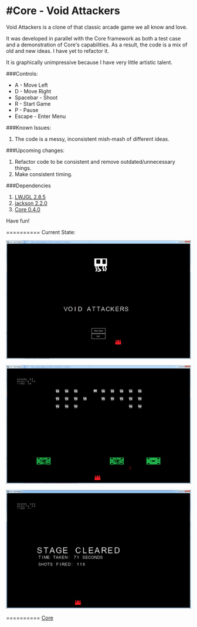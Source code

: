 #Core - Void Attackers
==========

Void Attackers is a clone of that classic arcade game we all know and love.


It was developed in parallel with the Core framework as both a test case and a demonstration of Core's capabilities.
As a result, the code is a mix of old and new ideas. I have yet to refactor it.


It is graphically unimpressive because I have very little artistic talent.


###Controls:
* A - Move Left
* D - Move Right
* Spacebar - Shoot
* R - Start Game
* P - Pause
* Escape - Enter Menu


###Known Issues:
1. The code is a messy, inconsistent mish-mash of different ideas.

###Upcoming changes:
1. Refactor code to be consistent and remove outdated/unnecessary things.
2. Make consistent timing.

###Dependencies
1. [LWJGL 2.8.5](http://www.lwjgl.org)
2. [jackson 2.2.0](http://jackson.codehaus.org)
3. [Core 0.4.0](http://www.github.com/jgefroh/core)

Have fun!

==========
Current State:

![The Menu](/ss/31MAY13.png)

![Gameplay](/ss/31MAY13_1.png)

![Victory](/ss/31MAY13_2.png)

==========
[Core](https://github.com/JGefroh/core)
